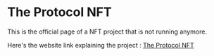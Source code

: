 # The Protocol NFT
This is the official page of a NFT project that is not running anymore. 

Here's the website link explaining the project : <a href="https://mene4485.github.io/theprotocolNFT/" target="_blank" rel="noreferrer">The Protocol NFT</a>
